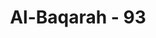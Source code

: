 ---
title: "Al-Baqarah - 93"
no: 93
arabic_no: ٩٣
ayah: وَاِذْ اَخَذْنَا مِيْثَاقَكُمْ وَرَفَعْنَا فَوْقَكُمُ الطُّوْرَۗ خُذُوْا مَآ اٰتَيْنٰكُمْ بِقُوَّةٍ وَّاسْمَعُوْا ۗ قَالُوْا سَمِعْنَا وَعَصَيْنَا وَاُشْرِبُوْا فِيْ قُلُوْبِهِمُ الْعِجْلَ بِكُفْرِهِمْ ۗ قُلْ بِئْسَمَا يَأْمُرُكُمْ بِهٖٓ اِيْمَانُكُمْ اِنْ كُنْتُمْ مُّؤْمِنِيْنَ 
translation: "Dan (ingatlah) ketika Kami mengambil janji kamu dan Kami angkat gunung (Sinai) di atasmu (seraya berfirman), “Pegang teguhlah apa yang Kami berikan kepadamu dan dengarkanlah!” Mereka menjawab, “Kami mendengarkan tetapi kami tidak menaati.” Dan diresapkanlah ke dalam hati mereka itu (kecintaan menyembah patung) anak sapi karena kekafiran mereka. Katakanlah, “Sangat buruk apa yang diperintahkan oleh kepercayaanmu kepadamu jika kamu orang-orang beriman!”"
tafsir: "Dalam ayat ini Allah memberikan peringatan sekali lagi kepada orang-orang Yahudi, meskipun terdapat perbedaan susunan kalimat, namun isinya memperkuat maknanya, karena dalam ayat ini termuat ancaman Allah terhadap mereka. Pada ayat yang lain Allah berfirman:\n\n\"¦Pegang teguhlah apa yang telah Kami berikan kepadamu dan ingatlah apa yang ada di dalamnya¦. (al-Baqarah/2:63)\n\nFirman-Nya yang lain:\n\n\"¦Pegang teguhlah apa yang Kami berikan kepadamu dan dengarkanlah!\" ¦ (al-Baqarah/2:93)\n\nAllah memerintahkan kepada Nabi Muhammad saw untuk mengatakan kepada orang-orang Yahudi agar mereka mau menerima perjanjian itu dan memahami isinya, tetapi mereka tidak suka melaksanakan perjanjian itu, bahkan mengingkarinya.\n\nPerintah Allah \"katakanlah\" mengandung makna ejekan terhadap orang-orang Yahudi yang hidup pada masa Nabi Muhammad saw. Ejekan itu ditujukan kepada mereka, karena mereka telah mengikuti jejak nenek moyang mereka dalam mempersekutukan Tuhan.\n\nAndaikata mereka masih mengaku betul-betul beriman kepada Kitab Taurat, maka alangkah jeleknya iman yang mereka nyatakan, sebab mereka tidak melakukan apa yang diperintahkan, bahkan melakukan tindakan-tindakan yang menyimpang dari ketentuan-ketentuan Taurat itu, yaitu melakukan penyembahan terhadap anak sapi, dan membunuh para nabi serta merusak perjanjian. Berdasarkan bukti nyata dari perbuatan yang mereka lakukan itu, sukar mempercayai adanya iman di lubuk hati mereka karena sikap perbuatan mereka sama sekali tidak benar.\n\nAyat yang lalu dan ayat ini sebagai sanggahan terhadap pikiran orang-orang Yahudi yang tidak mau percaya kepada Nabi Muhammad saw, dan dugaan yang berlawanan dengan amal perbuatan mereka itu cukup menjadi bukti kekafirannya."
---